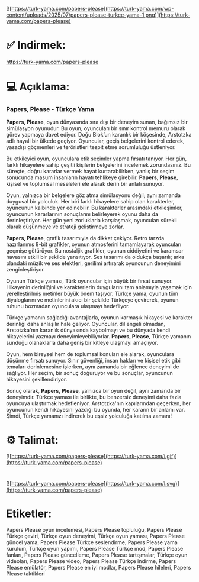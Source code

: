 [![https://turk-yama.com/papers-please](https://turk-yama.com/wp-content/uploads/2025/07/papers-please-turkce-yama-1.png)](https://turk-yama.com/papers-please)
# ✅ Indirmek:
https://turk-yama.com/papers-please
# 💻 Açıklama:
### Papers, Please - Türkçe Yama

**Papers, Please**, oyun dünyasında sıra dışı bir deneyim sunan, bağımsız bir simülasyon oyunudur. Bu oyun, oyuncuları bir sınır kontrol memuru olarak görev yapmaya davet ediyor. Doğu Blok’un karanlık bir köşesinde, Arstotzka adlı hayali bir ülkede geçiyor. Oyuncular, geçiş belgelerini kontrol ederek, yasadışı göçmenleri ve teröristleri tespit etme sorumluluğu üstleniyor.

Bu etkileyici oyun, oyunculara etik seçimler yapma fırsatı tanıyor. Her gün, farklı hikayelere sahip çeşitli kişilerin belgelerini incelemek zorundasınız. Bu süreçte, doğru kararlar vermek hayat kurtarabilirken, yanlış bir seçim sonucunda masum insanların hayatı tehlikeye girebilir. **Papers, Please**, kişisel ve toplumsal meseleleri ele alarak derin bir anlatı sunuyor.

Oyun, yalnızca bir belgelere göz atma simülasyonu değil; aynı zamanda duygusal bir yolculuk. Her biri farklı hikayelere sahip olan karakterler, oyuncunun kalbinde yer edinebilir. Bu karakterler arasındaki etkileşimler, oyuncunun kararlarının sonuçlarını belirleyerek oyunu daha da derinleştiriyor. Her gün yeni zorluklarla karşılaşmak, oyuncuları sürekli olarak düşünmeye ve strateji geliştirmeye zorlar.

**Papers, Please**, grafik tasarımıyla da dikkat çekiyor. Retro tarzda hazırlanmış 8-bit grafikler, oyunun atmosferini tamamlayarak oyuncuları geçmişe götürüyor. Bu nostaljik grafikler, oyunun ciddiyetini ve karamsar havasını etkili bir şekilde yansıtıyor. Ses tasarımı da oldukça başarılı; arka plandaki müzik ve ses efektleri, gerilimi artırarak oyuncunun deneyimini zenginleştiriyor.

Oyunun Türkçe yaması, Türk oyuncular için büyük bir fırsat sunuyor. Hikayenin derinliğini ve karakterlerin duygularını tam anlamıyla yaşamak için yerelleştirilmiş metinler büyük önem taşıyor. Türkçe yama, oyunun tüm diyaloglarını ve metinlerini akıcı bir şekilde Türkçeye çevirerek, oyunun ruhunu bozmadan oyunculara ulaşmayı hedefliyor.

Türkçe yamanın sağladığı avantajlarla, oyunun karmaşık hikayesi ve karakter derinliği daha anlaşılır hale geliyor. Oyuncular, dil engeli olmadan, Arstotzka'nın karanlık dünyasında kaybolmayı ve bu dünyada kendi hikayelerini yazmayı deneyimleyebiliyorlar. **Papers, Please**, Türkçe yamanın sunduğu olanaklarla daha geniş bir kitleye ulaşmayı amaçlıyor.

Oyun, hem bireysel hem de toplumsal konuları ele alarak, oyunculara düşünme fırsatı sunuyor. Sınır güvenliği, insan hakları ve kişisel etik gibi temaları derinlemesine işlerken, aynı zamanda bir eğlence deneyimi de sağlıyor. Her seçim, bir sonuç doğuruyor ve bu sonuçlar, oyuncunun hikayesini şekillendiriyor.

Sonuç olarak, **Papers, Please**, yalnızca bir oyun değil, aynı zamanda bir deneyimdir. Türkçe yaması ile birlikte, bu benzersiz deneyimi daha fazla oyuncuya ulaştırmak hedefleniyor. Arstotzka'nın kapılarından geçerken, her oyuncunun kendi hikayesini yazdığı bu oyunda, her kararın bir anlamı var. Şimdi, Türkçe yamanızı indirerek bu eşsiz yolculuğa katılma zamanı!
# ⚙️ Talimat:
[![https://turk-yama.com/papers-please](https://turk-yama.com/i.gif)](https://turk-yama.com/papers-please)
#
[![https://turk-yama.com/papers-please](https://turk-yama.com/l.svg)](https://turk-yama.com/papers-please)
# Etiketler:
Papers Please oyun incelemesi, Papers Please topluluğu, Papers Please Türkçe çeviri, Türkçe oyun deneyimi, Türkçe oyun yaması, Papers Please güncel yama, Papers Please Türkçe seslendirme, Papers Please yama kurulum, Türkçe oyun yapımı, Papers Please Türkçe mod, Papers Please fanları, Papers Please güncelleme, Papers Please tartışmalar, Türkçe oyun videoları, Papers Please video, Papers Please Türkçe indirme, Papers Please emülatör, Papers Please en iyi modlar, Papers Please hileleri, Papers Please taktikleri


